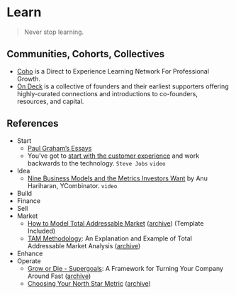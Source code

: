 # Learn

> Never stop learning.

## Communities, Cohorts, Collectives

- [Coho](https://www.joincoho.com) is a Direct to Experience Learning Network For Professional Growth.
- [On Deck](https://www.beondeck.com) is a collective of founders and their earliest supporters offering highly-curated connections and introductions to co-founders, resources, and capital.

## References

- Start
	- [Paul Graham’s Essays](http://paulgraham.com/articles.html)
	- You’ve got to [start with the customer experience](https://www.youtube.com/watch?v=oeqPrUmVz-o) and work backwards to the technology. `Steve Jobs` `video`
- Idea
	- [Nine Business Models and the Metrics Investors Want](https://www.youtube.com/watch?v=PTg3RZPXgLg) by Anu Hariharan, YCombinator. `video`
- Build
- Finance
- Sell
- Market
	- [How to Model Total Addressable Market](https://visible.vc/blog/modeling-total-addressable-market/) ([archive](https://archive.ph/vtmcB)) (Template Included)
	- [TAM Methodology](https://www.toptal.com/finance/market-sizing/total-addressable-market-example): An Explanation and Example of Total Addressable Market Analysis ([archive](https://archive.ph/XuM0M))
- Enhance
- Operate
	- [Grow or Die - Supergoals](https://future.com/grow-or-die-supergoals/): A Framework for Turning Your Company Around Fast ([archive](https://archive.ph/cpvlC))
	- [Choosing Your North Star Metric](https://future.com/north-star-metrics/) ([archive](https://archive.ph/GSsSE))